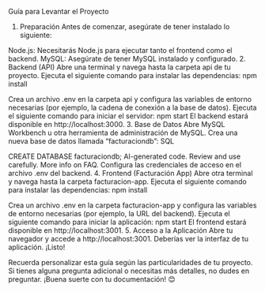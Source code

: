 Guía para Levantar el Proyecto
1. Preparación
Antes de comenzar, asegúrate de tener instalado lo siguiente:

Node.js: Necesitarás Node.js para ejecutar tanto el frontend como el backend.
MySQL: Asegúrate de tener MySQL instalado y configurado.
2. Backend (API)
Abre una terminal y navega hasta la carpeta api de tu proyecto.
Ejecuta el siguiente comando para instalar las dependencias:
npm install

Crea un archivo .env en la carpeta api y configura las variables de entorno necesarias (por ejemplo, la cadena de conexión a la base de datos).
Ejecuta el siguiente comando para iniciar el servidor:
npm start
El backend estará disponible en http://localhost:3000.
3. Base de Datos
Abre MySQL Workbench u otra herramienta de administración de MySQL.
Crea una nueva base de datos llamada “facturaciondb”:
SQL

CREATE DATABASE facturaciondb;
AI-generated code. Review and use carefully. More info on FAQ.
Configura las credenciales de acceso en el archivo .env del backend.
4. Frontend (Facturación App)
Abre otra terminal y navega hasta la carpeta facturacion-app.
Ejecuta el siguiente comando para instalar las dependencias:
npm install

Crea un archivo .env en la carpeta facturacion-app y configura las variables de entorno necesarias (por ejemplo, la URL del backend).
Ejecuta el siguiente comando para iniciar la aplicación:
npm start
El frontend estará disponible en http://localhost:3001.
5. Acceso a la Aplicación
Abre tu navegador y accede a http://localhost:3001. Deberías ver la interfaz de tu aplicación. ¡Listo!

Recuerda personalizar esta guía según las particularidades de tu proyecto. Si tienes alguna pregunta adicional o necesitas más detalles, no dudes en preguntar. ¡Buena suerte con tu documentación! 😊